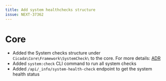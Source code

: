 ```yaml
---
title: Add system healthchecks structure
issue: NEXT-37362
---
```


# Core
* Added the System checks structure under `Cicada\Core\Framework\SystemCheck\` to the core. For more details: [ADR](../../adr/2024-08-02-system-health-check.md)
* Added `system:check` CLI command to run all system checks
* Added `/api/_info/system-health-check` endpoint to get the system health status
